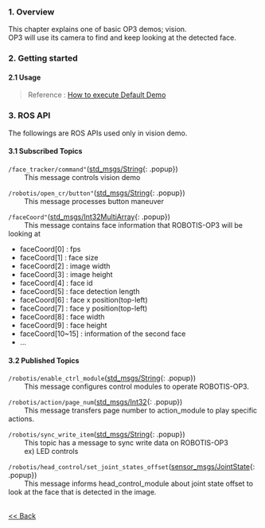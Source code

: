 ### 1. Overview
This chapter explains one of basic OP3 demos; vision.  
OP3 will use its camera to find and keep looking at the detected face.

### 2. Getting started
#### 2.1 Usage
 > Reference : [How to execute Default Demo]


### 3. ROS API
The followings are ROS APIs used only in vision demo.

#### 3.1 Subscribed Topics
`/face_tracker/command"`([std_msgs/String]{: .popup})  
&emsp;&emsp; This message controls vision demo

`/robotis/open_cr/button"`([std_msgs/String]{: .popup})  
&emsp;&emsp; This message processes button maneuver

`/faceCoord"`([std_msgs/Int32MultiArray]{: .popup})  
&emsp;&emsp; This message contains face information that ROBOTIS-OP3 will be looking at
- faceCoord[0] : fps
- faceCoord[1] : face size
- faceCoord[2] : image width
- faceCoord[3] : image height
- faceCoord[4] : face id
- faceCoord[5] : face detection length
- faceCoord[6] : face x position(top-left)
- faceCoord[7] : face y position(top-left)
- faceCoord[8] : face width
- faceCoord[9] : face height
- faceCoord[10~15] : information of the second face
- ...


#### 3.2 Published Topics
`/robotis/enable_ctrl_module`([std_msgs/String]{: .popup})  
&emsp;&emsp; This message configures control modules to operate ROBOTIS-OP3.  

`/robotis/action/page_num`([std_msgs/Int32]{: .popup})  
&emsp;&emsp; This message transfers page number to action_module to play specific actions.

`/robotis/sync_write_item`([std_msgs/String]{: .popup})  
&emsp;&emsp; This topic has a message to sync write data on ROBOTIS-OP3  
&emsp;&emsp; ex) LED controls  

`/robotis/head_control/set_joint_states_offset`([sensor_msgs/JointState]{: .popup})  
&emsp;&emsp; This message informs head_control_module about joint state offset to look at the face that is detected in the image.


<br>[&lt;&lt; Back](op3_demo.md)

[How to execute Default Demo]:op3_how_to_execute_default_demo.md
[std_msgs/String]: /docs/en/popup/std_msgs_string/
[std_msgs/Int32]: /docs/en/popup/std_msgs_int32_message/
[std_msgs/Int32MultiArray]: /docs/en/popup/std_msgs_Int32MultiArray_msg/
[sensor_msgs/JointState]: /docs/en/popup/sensor_msgs_JointState_msg/
